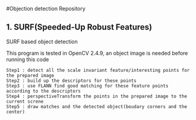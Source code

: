 #Objection detection Repository
## 1. SURF(Speeded-Up Robust Features)
SURF based object detection

This program is tested in OpenCV 2.4.9, an object image is needed before running this code

	Step1 : detect all the scale invariant feature/interesting points for the prepared image
	Step2 : build up the descriptors for these points
	Step3 : use FLANN find good matching for these feature points according to the descriptors
	Step4 : perspectiveTransform the points in the prepared image to the current screne
	Step5 : draw matches and the detected object(boudary corners and the center)
